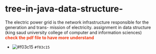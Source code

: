 # tree-in-java-data-structure-
The electric power grid is the network infrastructure responsible for the generation and trans- mission of electricity. assignment in data structure  (king saud university college of computer and information sciences) <br>
<font style="color:#f03c15"><b>check the pdf file to have more understand</b></font>

- ![#f03c15](https://via.placeholder.com/15/f03c15/000000?text=+) `#f03c15`



